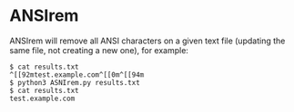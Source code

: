 # ANSIrem

ANSIrem will remove all ANSI characters on a given text file (updating the same file, not creating a new one), for example:

````none
$ cat results.txt
^[[92mtest.example.com^[[0m^[[94m
$ python3 ASNIrem.py results.txt
$ cat results.txt
test.example.com
````

